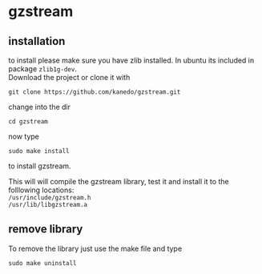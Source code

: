gzstream
========

installation
------------

to install please make sure you have zlib installed. In ubuntu its included in package `zlib1g-dev`.  
Download the project or clone it with
```
git clone https://github.com/kanedo/gzstream.git
```
  
change into the dir
```
cd gzstream
```
now type 
```
sudo make install
``` 
to install gzstream.

This will will compile the gzstream library, test it and install it to the folllowing locations:  
`/usr/include/gzstream.h`  
`/usr/lib/libgzstream.a`  

remove library
--------------

To remove the library just use the make file and type
```
sudo make uninstall
```



